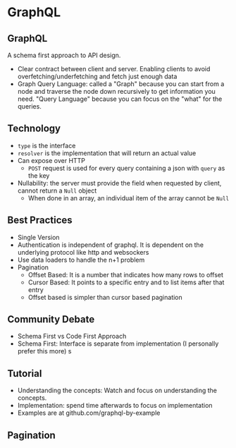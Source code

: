 # GraphQL

## GraphQL

A schema first approach to API design. 
- Clear contract between client and server. Enabling clients to avoid overfetching/underfetching and fetch just enough data
- Graph Query Language: called a "Graph" because you can start from a node and traverse the node down recursively to get information you need. "Query Language" because you can focus on the "what" for the queries.

## Technology

- `type` is the interface 
- `resolver` is the implementation that will return an actual value
- Can expose over HTTP
    - `POST` request is used for every query containing a json with `query` as the key
- Nullability: the server must provide the field when requested by client, cannot return a `Null` object
    - When done in an array, an individual item of the array cannot be `Null`


## Best Practices

- Single Version
- Authentication is independent of graphql. It is dependent on the underlying protocol like http and websockers
- Use data loaders to handle the n+1 problem
- Pagination
    - Offset Based: It is a number that indicates how many rows to offset
    - Cursor Based: It points to a specific entry and to list items after that entry
    - Offset based is simpler than cursor based pagination

## Community Debate

- Schema First vs Code First Approach
- Schema First: Interface is separate from implementation (I personally prefer this more) s


## Tutorial

- Understanding the concepts: Watch and focus on understanding the concepts. 
- Implementation: spend time afterwards to focus on implementation
- Examples are at github.com/graphql-by-example

## Pagination


